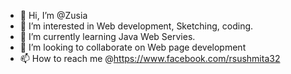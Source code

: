 - 👋 Hi, I’m @Zusia
- 👀 I’m interested in Web development, Sketching, coding.
- 🌱 I’m currently learning Java Web Servies.
- 💞️ I’m looking to collaborate on Web page development
- 📫 How to reach me @https://www.facebook.com/rsushmita32

<!---
Zusia/Zusia is a ✨ special ✨ repository because its `README.md` (this file) appears on your GitHub profile.
You can click the Preview link to take a look at your changes.
--->
